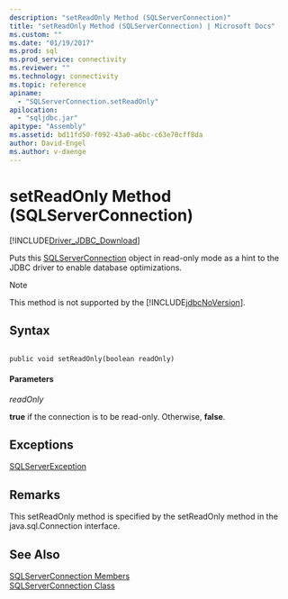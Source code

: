 ```yaml
---
description: "setReadOnly Method (SQLServerConnection)"
title: "setReadOnly Method (SQLServerConnection) | Microsoft Docs"
ms.custom: ""
ms.date: "01/19/2017"
ms.prod: sql
ms.prod_service: connectivity
ms.reviewer: ""
ms.technology: connectivity
ms.topic: reference
apiname: 
  - "SQLServerConnection.setReadOnly"
apilocation: 
  - "sqljdbc.jar"
apitype: "Assembly"
ms.assetid: bd11fd50-f092-43a0-a6bc-c63e70cff8da
author: David-Engel
ms.author: v-daenge
---
```

# setReadOnly Method (SQLServerConnection)
[!INCLUDE[Driver_JDBC_Download](../../../includes/driver_jdbc_download.md)]

  Puts this [SQLServerConnection](../../../connect/jdbc/reference/sqlserverconnection-class.md) object in read-only mode as a hint to the JDBC driver to enable database optimizations.  
  
> [!NOTE]  
>  This method is not supported by the [!INCLUDE[jdbcNoVersion](../../../includes/jdbcnoversion_md.md)].  
  
## Syntax  
  
```  
  
public void setReadOnly(boolean readOnly)  
```  
  
#### Parameters  
 *readOnly*  
  
 **true** if the connection is to be read-only. Otherwise, **false**.  
  
## Exceptions  
 [SQLServerException](../../../connect/jdbc/reference/sqlserverexception-class.md)  
  
## Remarks  
 This setReadOnly method is specified by the setReadOnly method in the java.sql.Connection interface.  
  
## See Also  
 [SQLServerConnection Members](../../../connect/jdbc/reference/sqlserverconnection-members.md)   
 [SQLServerConnection Class](../../../connect/jdbc/reference/sqlserverconnection-class.md)  
  
  
